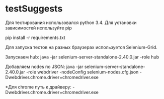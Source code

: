 testSuggests
============
Для тестирования использовался python 3.4. Для установки зависимостей используйте pip

pip install -r requirements.txt

Для запуска тестов на разных браузерах используется Selenium-Grid.

Запускаем hub:
java -jar selenium-server-standalone-2.40.0.jar -role hub

Добавляем nodes по JSON:
java -jar selenium-server-standalone-2.40.0.jar -role webdriver -nodeConfig selenium-nodes.cfg.json -Dwebdriver.chrome.driver=chromedriver.exe

*Для chrome путь к драйверу:
-Dwebdriver.chrome.driver=chromedriver.exe

